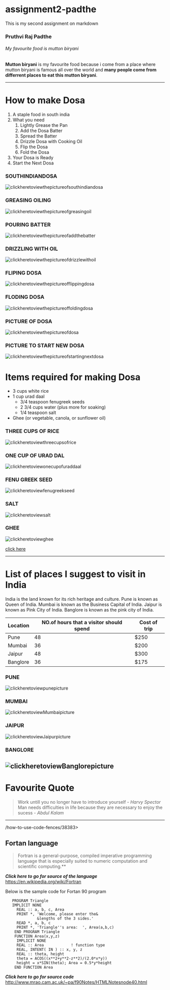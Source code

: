 # assignment2-padthe
This is my second assignment on markdown

### Pruthvi Raj Padthe

###### My favourite food is mutton biryani

**Mutton biryani** is my favourite food because i come from a place where mutton biryani is famous all over the world and **many people come from differrent places to eat this mutton biryani**.

---

# How to make Dosa 
1. A staple food in south india 
1. What you need 
    1. Lightly Grease the Pan
    2. Add the Dosa Batter
    3. Spread the Batter
    4. Drizzle Dosa with Cooking Oil
    5. Flip the Dosa
    6. Fold the Dosa
1. Your Dosa is Ready
1. Start the Next Dosa

### SOUTHINDIANDOSA
![clickheretoviewthepictureofsouthindiandosa](southindiandosa.jpg)

### GREASING OILING
![clickheretoviewthepictureofgreasingoil](greasethepan.jpg)

### POURING BATTER
![clickheretoviewthepictureofaddthebatter](pourbatter.jpg)

### DRIZZLING WITH OIL
![clickheretoviewthepictureofdrizzlewithoil](drizzlewithoil.jpg)

### FLIPING DOSA
![clickheretoviewthepictureofflippingdosa](flipdosa.jpg)

### FLODING DOSA
![clickheretoviewthepictureoffoldingdosa](folddosa.jpg)

### PICTURE OF DOSA
![clickheretoviewthepictureofdosa](dosa.jpg)

###  PICTURE TO START NEW DOSA
![clickheretoviewthepictureofstartingnextdosa](nextone.jpg)

# Items required for making Dosa
  * 3 cups white rice
  * 1 cup urad daal
    * 3/4 teaspoon fenugreek seeds
    * 2 3/4 cups water (plus more for soaking)
    * 1/4 teaspoon salt
* Ghee (or vegetable, canola, or sunflower oil)

### THREE CUPS OF RICE
![clickheretoviewthreecupsofrice](threecupsofwhiterice.jpg)

### ONE CUP OF URAD DAL
![clickheretoviewonecupofuraddaal](uraddal.jpg)

### FENU GREEK SEED
![clickheretoviewfenugreekseed](fenugram.jpg)

### SALT
![clickheretoviewsalt](salt.jpg)

### GHEE
![clickheretoviewghee](ghee.jpg)



[click here](AboutMe.md)

---

# List of places I suggest to visit in India 


India is the land known for its rich heritage and culture. Pune is known as Queen of India. Mumbai is known as the Business Capital of India. Jaipur is known as Pink City of India. Banglore is known as the pink city of India.


 | Location | NO.of hours that a visitor should spend | Cost of trip |
 |  ---    |                  ---                      | --- |
 | Pune      |                  48                       | $250 |
 | Mumbai    |                  36                       | $200 |
 | Jaipur    |                  48                       | $300 |
 | Banglore  |                  36                       | $175 | 
### PUNE
![clickheretoviewpunepicture](pune.jpg)

### MUMBAI
![clickheretoviewMumbaipicture](mumbai.jpg)

### JAIPUR
![clickheretoviewJaipurpicture](jaipur.jpg)

### BANGLORE
![clickheretoviewBanglorepicture](banglore.jpg)
 ---

 # Favourite Quote

 >  Work untill you no longer have to introduce yourself - *Harvy Spector* 
 > Man needs difficulties in life because they are necessary to enjoy the sucess - *Abdul Kalam*

 ---

 /how-to-use-code-fences/38383>
## Fortan language 

 > Fortran is a general-purpose, compiled imperative programming language that is especially suited to numeric computation and scientific computing.**


 ***Click here to go for source of the language*** <https://en.wikipedia.org/wiki/Fortran>


Below is the sample code for  Fortan 90 program


```
   PROGRAM Triangle 
   IMPLICIT NONE
     REAL :: a, b, c, Area
     PRINT *, 'Welcome, please enter the&
              &lengths of the 3 sides.'
     READ *, a, b, c
     PRINT *, 'Triangle''s area:  ', Area(a,b,c)
    END PROGRAM Triangle
    FUNCTION Area(x,y,z)
     IMPLICIT NONE
     REAL :: Area            ! function type
     REAL, INTENT( IN ) :: x, y, z
     REAL :: theta, height
     theta = ACOS((x**2+y**2-z**2)/(2.0*x*y))
     height = x*SIN(theta); Area = 0.5*y*height
    END FUNCTION Area
```
***Click here to go for source code*** <http://www.mrao.cam.ac.uk/~pa/f90Notes/HTMLNotesnode40.html>


